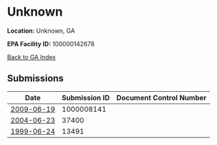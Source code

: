 # Unknown

**Location:** Unknown, GA

**EPA Facility ID:** 100000142678

[Back to GA Index](../../index.md)

## Submissions

| Date | Submission ID | Document Control Number |
|------|--------------|-------------------------|
| [2009-06-19](submissions/1000008141.md) | 1000008141 |  |
| [2004-06-23](submissions/37400.md) | 37400 |  |
| [1999-06-24](submissions/13491.md) | 13491 |  |
